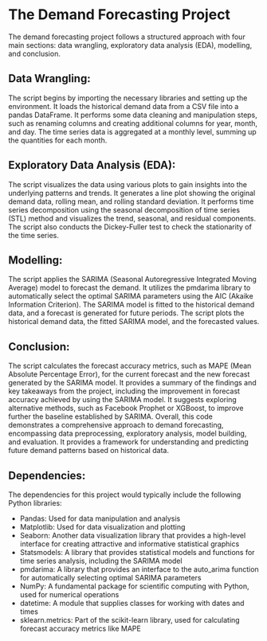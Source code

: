 # The Demand Forecasting Project

The demand forecasting project follows a structured approach with four main sections: data wrangling, exploratory data analysis (EDA), modelling, and conclusion.

## Data Wrangling:
The script begins by importing the necessary libraries and setting up the environment.
It loads the historical demand data from a CSV file into a pandas DataFrame.
It performs some data cleaning and manipulation steps, such as renaming columns and creating additional columns for year, month, and day.
The time series data is aggregated at a monthly level, summing up the quantities for each month.

## Exploratory Data Analysis (EDA):
The script visualizes the data using various plots to gain insights into the underlying patterns and trends.
It generates a line plot showing the original demand data, rolling mean, and rolling standard deviation.
It performs time series decomposition using the seasonal decomposition of time series (STL) method and visualizes the trend, seasonal, and residual components.
The script also conducts the Dickey-Fuller test to check the stationarity of the time series. 

## Modelling:
The script applies the SARIMA (Seasonal Autoregressive Integrated Moving Average) model to forecast the demand.
It utilizes the pmdarima library to automatically select the optimal SARIMA parameters using the AIC (Akaike Information Criterion).
The SARIMA model is fitted to the historical demand data, and a forecast is generated for future periods.
The script plots the historical demand data, the fitted SARIMA model, and the forecasted values.

## Conclusion:
The script calculates the forecast accuracy metrics, such as MAPE (Mean Absolute Percentage Error), for the current forecast and the new forecast generated by the SARIMA model.
It provides a summary of the findings and key takeaways from the project, including the improvement in forecast accuracy achieved by using the SARIMA model.
It suggests exploring alternative methods, such as Facebook Prophet or XGBoost, to improve further the baseline established by SARIMA.
Overall, this code demonstrates a comprehensive approach to demand forecasting, encompassing data preprocessing, exploratory analysis, model building, and evaluation. It provides a framework for understanding and predicting future demand patterns based on historical data.

## Dependencies:
The dependencies for this project would typically include the following Python libraries:

- Pandas: Used for data manipulation and analysis
- Matplotlib: Used for data visualization and plotting
- Seaborn: Another data visualization library that provides a high-level interface for creating attractive and informative statistical graphics
- Statsmodels: A library that provides statistical models and functions for time series analysis, including the SARIMA model
- pmdarima: A library that provides an interface to the auto_arima function for automatically selecting optimal SARIMA parameters
- NumPy: A fundamental package for scientific computing with Python, used for numerical operations
- datetime: A module that supplies classes for working with dates and times
- sklearn.metrics: Part of the scikit-learn library, used for calculating forecast accuracy metrics like MAPE

